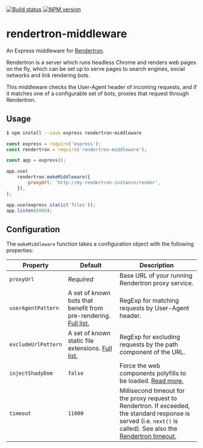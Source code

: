 [![Build status](https://img.shields.io/travis/samuelli/bot-render.svg?style=flat-square)](https://travis-ci.org/samuelli/bot-render)
[![NPM version](http://img.shields.io/npm/v/rendertron-middleware.svg)](https://www.npmjs.com/package/rendertron-middleware)

# rendertron-middleware

An Express middleware for [Rendertron](https://github.com/samuelli/bot-render).

Rendertron is a server which runs headless Chrome and renders web pages on the fly, which can be set up to serve pages to search engines, social networks and link rendering bots.

This middleware checks the User-Agent header of incoming requests, and if it matches one of a configurable set of bots, proxies that request through Rendertron.

## Usage

```sh
$ npm install --save express rendertron-middleware
```

```js
const express = require('express');
const rendertron = require('rendertron-middleware');

const app = express();

app.use(
    rendertron.makeMiddleware({
        proxyUrl: 'http://my-rendertron-instance/render',
    }),
);

app.use(express.static('files'));
app.listen(8080);
```

## Configuration

The `makeMiddleware` function takes a configuration object with the following
properties:

| Property            | Default                                                                                                                                            | Description                                                                                                                                                                                                                          |
| ------------------- | -------------------------------------------------------------------------------------------------------------------------------------------------- | ------------------------------------------------------------------------------------------------------------------------------------------------------------------------------------------------------------------------------------ |
| `proxyUrl`          | _Required_                                                                                                                                         | Base URL of your running Rendertron proxy service.                                                                                                                                                                                   |
| `userAgentPattern`  | A set of known bots that benefit from pre-rendering. [Full list.](https://github.com/samuelli/bot-render/blob/master/middleware/src/middleware.ts) | RegExp for matching requests by User-Agent header.                                                                                                                                                                                   |
| `excludeUrlPattern` | A set of known static file extensions. [Full list.](https://github.com/samuelli/bot-render/blob/master/middleware/src/middleware.ts)               | RegExp for excluding requests by the path component of the URL.                                                                                                                                                                      |
| `injectShadyDom`    | `false`                                                                                                                                            | Force the web components polyfills to be loaded. [Read more.](https://github.com/samuelli/bot-render#web-components)                                                                                                                 |
| `timeout`           | `11000`                                                                                                                                            | Millisecond timeout for the proxy request to Rendertron. If exceeded, the standard response is served (i.e. `next()` is called). See also the [Rendertron timeout.](https://github.com/samuelli/bot-render#rendering-budget-timeout) |
